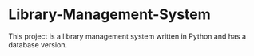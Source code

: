 # Library-Management-System
This project is a library management system written in Python and has a database version.
